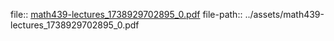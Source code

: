 file:: [math439-lectures_1738929702895_0.pdf](../assets/math439-lectures_1738929702895_0.pdf)
file-path:: ../assets/math439-lectures_1738929702895_0.pdf
